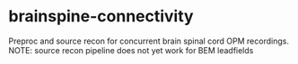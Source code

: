 # brainspine-connectivity
Preproc and source recon for concurrent brain spinal cord OPM recordings.  NOTE: source recon pipeline does not yet work for BEM leadfields

